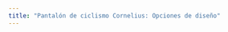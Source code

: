 ```yaml
---
title: "Pantalón de ciclismo Cornelius: Opciones de diseño"
---
```


<PatternOptions pattern='cornelius' />
